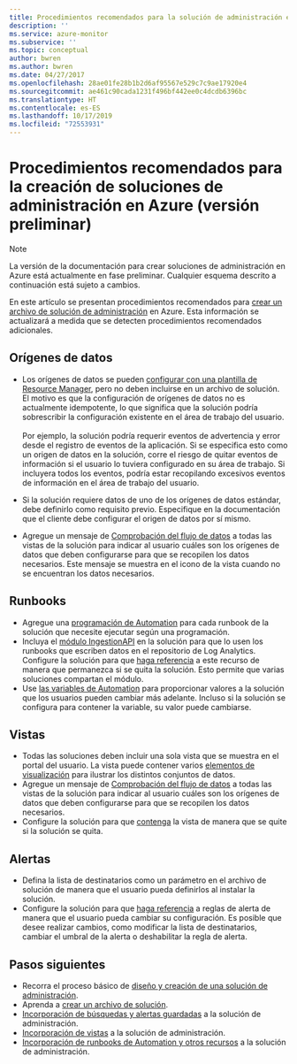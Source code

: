 ```yaml
---
title: Procedimientos recomendados para la solución de administración en Azure | Microsoft Docs
description: ''
ms.service: azure-monitor
ms.subservice: ''
ms.topic: conceptual
author: bwren
ms.author: bwren
ms.date: 04/27/2017
ms.openlocfilehash: 28ae01fe28b1b2d6af95567e529c7c9ae17920e4
ms.sourcegitcommit: ae461c90cada1231f496bf442ee0c4dcdb6396bc
ms.translationtype: HT
ms.contentlocale: es-ES
ms.lasthandoff: 10/17/2019
ms.locfileid: "72553931"
---
```

# <a name="best-practices-for-creating-management-solutions-in-azure-preview"></a>Procedimientos recomendados para la creación de soluciones de administración en Azure (versión preliminar)
> [!NOTE]
> La versión de la documentación para crear soluciones de administración en Azure está actualmente en fase preliminar. Cualquier esquema descrito a continuación está sujeto a cambios.  

En este artículo se presentan procedimientos recomendados para [crear un archivo de solución de administración](solutions-solution-file.md) en Azure.  Esta información se actualizará a medida que se detecten procedimientos recomendados adicionales.

## <a name="data-sources"></a>Orígenes de datos
- Los orígenes de datos se pueden [configurar con una plantilla de Resource Manager](../../azure-monitor/platform/template-workspace-configuration.md), pero no deben incluirse en un archivo de solución.  El motivo es que la configuración de orígenes de datos no es actualmente idempotente, lo que significa que la solución podría sobrescribir la configuración existente en el área de trabajo del usuario.<br><br>Por ejemplo, la solución podría requerir eventos de advertencia y error desde el registro de eventos de la aplicación.  Si se especifica esto como un origen de datos en la solución, corre el riesgo de quitar eventos de información si el usuario lo tuviera configurado en su área de trabajo.  Si incluyera todos los eventos, podría estar recopilando excesivos eventos de información en el área de trabajo del usuario.

- Si la solución requiere datos de uno de los orígenes de datos estándar, debe definirlo como requisito previo.  Especifique en la documentación que el cliente debe configurar el origen de datos por sí mismo.  
- Agregue un mensaje de [Comprobación del flujo de datos](../../azure-monitor/platform/view-designer-tiles.md) a todas las vistas de la solución para indicar al usuario cuáles son los orígenes de datos que deben configurarse para que se recopilen los datos necesarios.  Este mensaje se muestra en el icono de la vista cuando no se encuentran los datos necesarios.


## <a name="runbooks"></a>Runbooks
- Agregue una [programación de Automation](../../automation/automation-schedules.md) para cada runbook de la solución que necesite ejecutar según una programación.
- Incluya el [módulo IngestionAPI](https://www.powershellgallery.com/packages/OMSIngestionAPI/1.5) en la solución para que lo usen los runbooks que escriben datos en el repositorio de Log Analytics.  Configure la solución para que [haga referencia](solutions-solution-file.md#solution-resource) a este recurso de manera que permanezca si se quita la solución.  Esto permite que varias soluciones compartan el módulo.
- Use [las variables de Automation](../../automation/automation-schedules.md) para proporcionar valores a la solución que los usuarios pueden cambiar más adelante.  Incluso si la solución se configura para contener la variable, su valor puede cambiarse.

## <a name="views"></a>Vistas
- Todas las soluciones deben incluir una sola vista que se muestra en el portal del usuario.  La vista puede contener varios [elementos de visualización](../../azure-monitor/platform/view-designer-parts.md) para ilustrar los distintos conjuntos de datos.
- Agregue un mensaje de [Comprobación del flujo de datos](../../azure-monitor/platform/view-designer-tiles.md) a todas las vistas de la solución para indicar al usuario cuáles son los orígenes de datos que deben configurarse para que se recopilen los datos necesarios.
- Configure la solución para que [contenga](solutions-solution-file.md#solution-resource) la vista de manera que se quite si la solución se quita.

## <a name="alerts"></a>Alertas
- Defina la lista de destinatarios como un parámetro en el archivo de solución de manera que el usuario pueda definirlos al instalar la solución.
- Configure la solución para que [haga referencia](solutions-solution-file.md#solution-resource) a reglas de alerta de manera que el usuario pueda cambiar su configuración.  Es posible que desee realizar cambios, como modificar la lista de destinatarios, cambiar el umbral de la alerta o deshabilitar la regla de alerta. 


## <a name="next-steps"></a>Pasos siguientes
* Recorra el proceso básico de [diseño y creación de una solución de administración](solutions-creating.md).
* Aprenda a [crear un archivo de solución](solutions-solution-file.md).
* [Incorporación de búsquedas y alertas guardadas](solutions-resources-searches-alerts.md) a la solución de administración.
* [Incorporación de vistas](solutions-resources-views.md) a la solución de administración.
* [Incorporación de runbooks de Automation y otros recursos](solutions-resources-automation.md) a la solución de administración.

